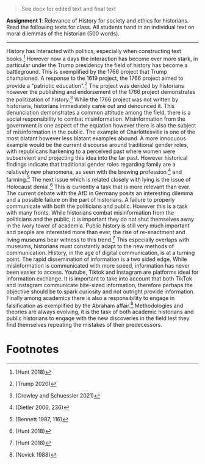 >See docx for edited text and final text 

**Assignment 1**: Relevance of History for society and ethics for historians. Read the following texts for class. All students hand in an individual text on moral dilemmas of the historian (500 words). 

---

History has interacted with politics, especially when constructing text books.[^1] However now a days the interaction has become ever more stark, in particular under the Trump presidency the field of history has become a battleground. This is exemplified by the 1766 project that Trump championed. A response to the 1619 project, the 1766 project aimed to provide a "patriotic education".[^2] The project was derided by historians however the publishing and endorsement of the 1766 project demonstrates the politization of history.[^3] While the 1766 project was not written by historians, historians immediately came out and denounced it. This denunciation demonstrates a common attitude among the field, there is a social responsibility to combat misinformation. Misinformation from the government is one aspect of the equation however there is also the subject of misinformation in the public. The example of Charlottesville is one of the most blatant however less blatant examples abound. A more innocuous example would be the current discourse around traditional gender roles, with republicans harkening to a perceived past where women were subservient and projecting this idea into the far past. However historical findings indicate that traditional gender roles regarding family are a relatively new phenomena, as seen with the brewing profession [^4] and farming.[^5] The next issue which is related closely with lying is the issue of Holocaust denial.[^1] This is currently a task that is more relevant than ever. The current debate with the AfD in Germany posits an interesting dilemma and a possible failure on the part of historians. A failure to properly communicate with both the politicians and public. 
However this is a task with many fronts. While historians combat misinformation from the politicians and the public, it is important they do not shut themselves away in the ivory tower of academia. Public history is still very much important and people are interested more than ever, the rise of re-enactment and living museums bear witness to this trend.[^1] This especially overlaps with museums, historians must constantly adapt to the new methods of communication. History, in the age of digital communication, is at a turning point. The rapid dissemination of information is a two sided edge. While misinformation is communicated with more speed, information has never been easier to access. Youtube, Tiktok and Instagram are platforms ideal for information exchange. It is important to take into account that both TikTok and Instagram communicate bite-sized information, therefore perhaps the objective should be to spark curiosity and not outright provide information. 
Finally among academics there is also a responsibility to engage in falsification as exemplified by the Abraham affair.[^6] Methodologies and theories are always evolving, it is the task of both academic historians and public historians to engage with the new discoveries in the field lest they find themselves repeating the mistakes of their predecessors. 

# Footnotes

[^1]: (Hunt 2018)
[^2]: (Trump 2020)
[^3]: (Crowley and Schuessler 2021)
[^4]: (Dietler 2006, 236)
[^5]: (Bennett 1987, 116)
[^6]: (Novick 1988)